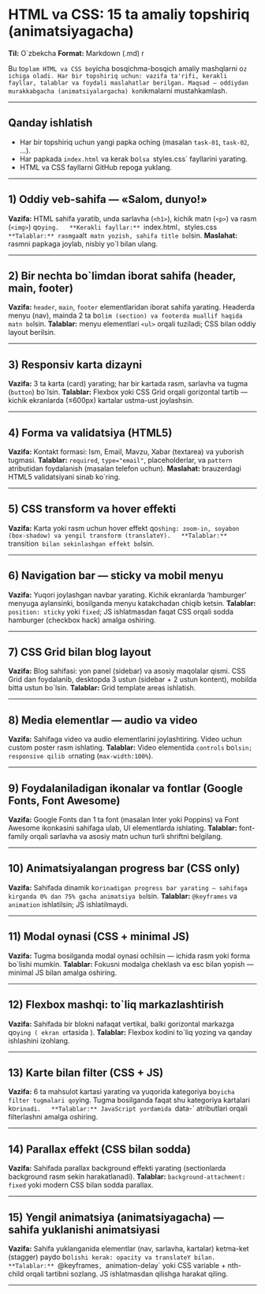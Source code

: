 # HTML va CSS: 15 ta amaliy topshiriq (animatsiyagacha)

**Til:** O`zbekcha
**Format:** Markdown (.md) r

Bu to`plam HTML va CSS bo`yicha bosqichma-bosqich amaliy mashqlarni o`z ichiga oladi. Har bir topshiriq uchun: vazifa ta'rifi, kerakli fayllar, talablar va foydali maslahatlar berilgan. Maqsad — oddiydan murakkabgacha (animatsiyalargacha) ko`nikmalarni mustahkamlash.

---

## Qanday ishlatish

* Har bir topshiriq uchun yangi papka oching (masalan `task-01`, `task-02`, ...).
* Har papkada `index.html` va kerak bo`lsa `styles.css` fayllarini yarating.
* HTML va CSS fayllarni GitHub repoga yuklang.

---

## 1) Oddiy veb-sahifa — «Salom, dunyo!»

**Vazifa:** HTML sahifa yaratib, unda sarlavha (`<h1>`), kichik matn (`<p>`) va rasm (`<img>`) qo`ying.   **Kerakli fayllar:** `index.html`, `styles.css`  **Talablar:** rasmga`alt` matn yozish, sahifa title bo`lsin.
**Maslahat:** rasmni papkaga joylab, nisbiy yo`l bilan ulang.

---

## 2) Bir nechta bo`limdan iborat sahifa (header, main, footer)

**Vazifa:** `header`, `main`, `footer` elementlaridan iborat sahifa yarating. Headerda menyu (nav), mainda 2 ta bo`lim (section) va footerda muallif haqida matn bo`lsin.
**Talablar:** menyu elementlari `<ul>` orqali tuziladi; CSS bilan oddiy layout berilsin.

---

## 3) Responsiv karta dizayni

**Vazifa:** 3 ta karta (card) yarating; har bir kartada rasm, sarlavha va tugma (`button`) bo`lsin.
**Talablar:** Flexbox yoki CSS Grid orqali gorizontal tartib — kichik ekranlarda (≤600px) kartalar ustma-ust joylashsin.

---

## 4) Forma va validatsiya (HTML5)

**Vazifa:** Kontakt formasi: Ism, Email, Mavzu, Xabar (textarea) va yuborish tugmasi.
**Talablar:** `required`, `type="email"`, placeholderlar, va `pattern` atributidan foydalanish (masalan telefon uchun).
**Maslahat:** brauzerdagi HTML5 validatsiyani sinab ko`ring.

---

## 5) CSS transform va hover effekti

**Vazifa:** Karta yoki rasm uchun hover effekt qo`shing: zoom-in, soyabon (box-shadow) va yengil transform (translateY).   **Talablar:** `transition` bilan sekinlashgan effekt bo`lsin.

---

## 6) Navigation bar — sticky va mobil menyu

**Vazifa:** Yuqori joylashgan navbar yarating. Kichik ekranlarda ‘hamburger’ menyuga aylansinki, bosilganda menyu katakchadan chiqib ketsin.
**Talablar:** `position: sticky` yoki `fixed`; JS ishlatmasdan faqat CSS orqali sodda hamburger (checkbox hack) amalga oshiring.

---

## 7) CSS Grid bilan blog layout

**Vazifa:** Blog sahifasi: yon panel (sidebar) va asosiy maqolalar qismi. CSS Grid dan foydalanib, desktopda 3 ustun (sidebar + 2 ustun kontent), mobilda bitta ustun bo`lsin.
**Talablar:** Grid template areas ishlatish.

---

## 8) Media elementlar — audio va video

**Vazifa:** Sahifaga video va audio elementlarini joylashtiring. Video uchun custom poster rasm ishlating.
**Talablar:** Video elementida `controls` bo`lsin; responsive qilib o`rnating (`max-width:100%`).

---

## 9) Foydalaniladigan ikonalar va fontlar (Google Fonts, Font Awesome)

**Vazifa:** Google Fonts dan 1 ta font (masalan Inter yoki Poppins) va Font Awesome ikonkasini sahifaga ulab, UI elementlarda ishlating.
**Talablar:** font-family orqali sarlavha va asosiy matn uchun turli shriftni belgilang.

---

## 10) Animatsiyalangan progress bar (CSS only)

**Vazifa:** Sahifada dinamik ko`rinadigan progress bar yarating — sahifaga kirganda 0% dan 75% gacha animatsiya bo`lsin.
**Talablar:** `@keyframes` va `animation` ishlatilsin; JS ishlatilmaydi.

---

## 11) Modal oynasi (CSS + minimal JS)

**Vazifa:** Tugma bosilganda modal oynasi ochilsin — ichida rasm yoki forma bo`lishi mumkin.
**Talablar:** Fokusni modalga cheklash va esc bilan yopish — minimal JS bilan amalga oshiring.

---

## 12) Flexbox mashqi: to`liq markazlashtirish

**Vazifa:** Sahifada bir blokni nafaqat vertikal, balki gorizontal markazga qo`ying ( ekran o`rtasida ).
**Talablar:** Flexbox kodini to`liq yozing va qanday ishlashini izohlang.

---

## 13) Karte bilan filter (CSS + JS)

**Vazifa:** 6 ta mahsulot kartasi yarating va yuqorida kategoriya bo`yicha filter tugmalari qo`ying. Tugma bosilganda faqat shu kategoriya kartalari ko`rinadi.   **Talablar:** JavaScript yordamida `data-` atributlari orqali filterlashni amalga oshiring.

---

## 14) Parallax effekt (CSS bilan sodda)

**Vazifa:** Sahifada parallax background effekti yarating (sectionlarda background rasm sekin harakatlanadi).
**Talablar:** `background-attachment: fixed` yoki modern CSS bilan sodda parallax.

---

## 15) Yengil animatsiya (animatsiyagacha) — sahifa yuklanishi animatsiyasi

**Vazifa:** Sahifa yuklanganida elementlar (nav, sarlavha, kartalar) ketma-ket (stagger) paydo bo`lishi kerak: opacity va translateY bilan.   **Talablar:** `@keyframes`, `animation-delay` yoki CSS variable + nth-child orqali tartibni sozlang. JS ishlatmasdan qilishga harakat qiling.

---

#
